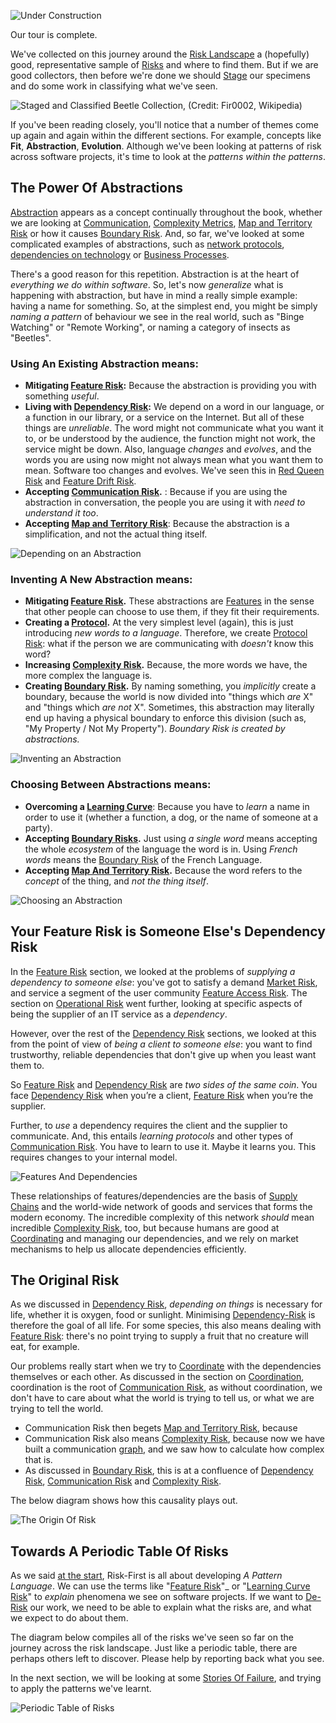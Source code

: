 ![Under Construction](images/state/uc.png)

Our tour is complete.  

We've collected on this journey around the [Risk Landscape](Risk-Landscape) a (hopefully) good, representative sample of [Risks](Glossary#Risk) and where to find them.  But if we are good collectors, then before we're done we should [Stage](https://en.wikipedia.org/wiki/Entomological_equipment_for_mounting_and_storage) our specimens and do some work in classifying what we've seen.

![Staged and Classified Beetle Collection, (Credit: Fir0002, Wikipedia)](images/Beetle_collection.jpg)

If you've been reading closely, you'll notice that a number of themes come up again and again within the different sections.   For example, concepts like **Fit**, **Abstraction**, **Evolution**.  Although we've been looking at patterns of risk across software projects, it's time to look at the _patterns within the patterns_. 

## The Power Of Abstractions

[Abstraction](Glossary#abstraction) appears as a concept continually throughout the book, whether we are looking at [Communication](Communication-Risk), [Complexity Metrics](Complexity-Risk#kolmogorov-complexity), [Map and Territory Risk](Map-And-Territory-Risk) or how it causes [Boundary Risk](Boundary-Risk).  And, so far, we've looked at some complicated examples of abstractions, such as [network protocols](Communication-Risk#protocols), [dependencies on technology](Software-Dependency-Risk#software-tools) or [Business Processes](Process-Risk#the-purpose-of-process).

There's a good reason for this repetition.   Abstraction is at the heart of _everything we do within software_.  So, let's now _generalize_ what is happening with abstraction, but have in mind a really simple example:  having a name for something.   So, at the simplest end, you might be simply _naming a pattern_ of behaviour we see in the real world, such as "Binge Watching" or "Remote Working", or naming a category of insects as "Beetles".

### Using An Existing Abstraction means:

 - **Mitigating [Feature Risk](Feature-Risk):** Because the abstraction is providing you with something _useful_.
 - **Living with [Dependency Risk](Dependency-Risk):**  We depend on a word in our language, or a function in our library, or a service on the Internet.  But all of these things are _unreliable_.  The word might not communicate what you want it to, or be understood by the audience, the function might not work, the service might be down.  Also, language _changes_ and _evolves_, and the words you are using now might not always mean what you want them to mean.  Software too changes and evolves.  We've seen this in [Red Queen Risk](Scarcity-Risk#red-queen-risk) and [Feature Drift Risk](Feature-Risk#feature-drift-risk).
 - **Accepting [Communication Risk](Communication-Risk).** : Because if you are using the abstraction in conversation, the people you are using it with _need to understand it too_. 
 - **Accepting [Map and Territory Risk](Map-And-Territory-Risk)**: Because the abstraction is a simplification, and not the actual thing itself.
 
![Depending on an Abstraction](images/generated/staging-and-classifying/depending-abstraction.png)

### Inventing A New Abstraction means:  

- **Mitigating [Feature Risk](Feature-Risk).**  These abstractions are [Features](Feature-Risk) in the sense that other people can choose to use them, if they fit their requirements.  
- **Creating a [Protocol](Communication-Risk#protocols).**  At the very simplest level (again), this is just introducing _new words to a language_.   Therefore, we create [Protocol Risk](Communication-Risk#protocol-risk):  what if the person we are communicating with _doesn't_ know this word?  
- **Increasing [Complexity Risk](Complexity-Risk).** Because, the more words we have, the more complex the language is.
- **Creating [Boundary Risk](Boundary-Risk).**  By naming something, you _implicitly_ create a boundary, because the world is now divided into "things which _are_ X" and "things which _are not_ X".   Sometimes, this abstraction may literally end up having a physical boundary to enforce this division (such as, "My Property / Not My Property"). _Boundary Risk is created by abstractions._
    
![Inventing an Abstraction](images/generated/staging-and-classifying/inventing-abstraction.png)

### Choosing Between Abstractions means:

 - **Overcoming a [Learning Curve](Communication-Risk#learning-curve-risk)**:  Because you have to _learn_ a name in order to use it (whether a function, a dog, or the name of someone at a party).
 - **Accepting [Boundary Risks](Boundary-Risk).**  Just using _a single word_ means accepting the whole _ecosystem_ of the language the word is in.  Using _French words_ means the [Boundary Risk](Boundary-Risk) of the French Language. 
 - **Accepting [Map And Territory Risk](Map-And-Territory-Risk).** Because the word refers to the _concept_ of the thing, and _not the thing itself_.

![Choosing an Abstraction](images/generated/staging-and-classifying/choosing-abstraction.png)

## Your Feature Risk is Someone Else's Dependency Risk

In the [Feature Risk](Feature-Risk) section, we looked at the problems of _supplying a dependency to someone else_:  you've got to satisfy a demand [Market Risk](Feature-Risk#market-risk), and service a segment of the user community [Feature Access Risk](Feature-Risk#feature-access-risk).  The section on [Operational Risk](Operational-Risk) went further, looking at specific aspects of being the supplier of an IT service as a _dependency_.  

However, over the rest of the [Dependency Risk](Dependency-Risk) sections, we looked at this from the point of view of _being a client to someone else_:  you want to find trustworthy, reliable dependencies that don't give up when you least want them to.

So [Feature Risk](Feature-Risk) and [Dependency Risk](Dependency-Risk) are _two sides of the same coin_.  You face [Dependency Risk](Dependency-Risk) when you’re a client, [Feature Risk](Feature-Risk) when you’re the supplier.   

Further, to _use_ a dependency requires the client and the supplier to communicate.  And, this entails _learning protocols_ and other types of [Communication Risk](Communication-Risk).    You have to learn to use it.  Maybe it learns you.  This requires changes to your internal model.  

![Features And Dependencies](images/generated/staging-and-classifying/features-and-dependencies.png)

These relationships of features/dependencies are the basis of [Supply Chains](https://en.wikipedia.org/wiki/Supply_chain) and the world-wide network of goods and services that forms the modern economy.  The incredible complexity of this network _should_ mean incredible [Complexity Risk](Complexity-Risk), too, but because humans are good at [Coordinating](Coordination-Risk) and managing our dependencies, and we rely on market mechanisms to help us allocate dependencies efficiently.

## The Original Risk

As we discussed in [Dependency Risk](Dependency-Risk), _depending on things_ is necessary for life, whether it is oxygen, food or sunlight.  Minimising [Dependency-Risk](Dependency-Risk) is therefore the goal of all life.  For some species, this also means dealing with [Feature Risk](Feature-Risk):  there's no point trying to supply a fruit that no creature will eat, for example.

Our problems really start when we try to [Coordinate](Coordination-Risk) with the dependencies themselves or each other.  As discussed in the section on [Coordination](Coordination-Risk), coordination is the root of [Communication Risk](Communication-Risk), as without coordination, we don't have to care about what the world is trying to tell us, or what we are trying to tell the world.

 - Communication Risk then begets [Map and Territory Risk](Map-And-Territory-Risk), because 
 - Communication Risk also means [Complexity Risk](Complexity-Risk), because now we have built a communication [graph](Complexity-Risk#connectivity), and we saw how to calculate how complex that is. 
 - As discussed in [Boundary Risk](Boundary-Risk), this is at a confluence of [Dependency Risk](Dependency-Risk), [Communication Risk](Communication-Risk) and [Complexity Risk](Complexity-Risk).
 
The below diagram shows how this causality plays out.
 
![The Origin Of Risk](images/generated/staging-and-classifying/origin-of-risk.png)

## Towards A Periodic Table Of Risks

As we said [at the start](A-Pattern-Language), Risk-First is all about developing _A Pattern Language_.  We can use the terms like "[Feature Risk](Feature-Risk)"_ or "[Learning Curve Risk](Communication-Risk#learning-curve-risk)" to _explain_ phenomena we see on software projects.   If we want to [De-Risk](De-Risking) our work, we need to be able to explain what the risks are, and what we expect to do about them.

The diagram below compiles all of the risks we've seen so far on the journey across the risk landscape.  Just like a periodic table, there are perhaps others left to discover.   Please help by reporting back what you see.

In the next section, we will be looking at some [Stories Of Failure](Stories-Of-Failure), and trying to apply the patterns we've learnt.

![Periodic Table of Risks](images/generated/staging-and-classifying/periodic-table-large.png)

